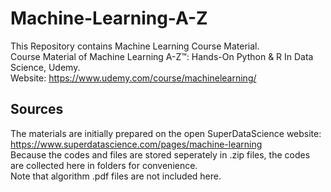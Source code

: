 # Machine-Learning-A-Z
 
This Repository contains Machine Learning Course Material.  
Course Material of Machine Learning A-Z™: Hands-On Python & R In Data Science, Udemy.    
Website: https://www.udemy.com/course/machinelearning/

## Sources

The materials are initially prepared on the open SuperDataScience website: https://www.superdatascience.com/pages/machine-learning     
Because the codes and files are stored seperately in .zip files, the codes are collected here in folders for convenience.   
Note that algorithm .pdf files are not included here.  
